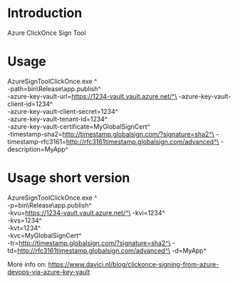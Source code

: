 # Introduction 
Azure ClickOnce Sign Tool

# Usage

AzureSignToolClickOnce.exe ^\
 -path=bin\Release\app.publish\^\
 -azure-key-vault-url=https://1234-vault.vault.azure.net/^\
 -azure-key-vault-client-id=1234^\
 -azure-key-vault-client-secret=1234^\
 -azure-key-vault-tenant-id=1234^\
 -azure-key-vault-certificate=MyGlobalSignCert^\
 -timestamp-sha2=http://timestamp.globalsign.com/?signature=sha2^\
 -timestamp-rfc3161=http://rfc3161timestamp.globalsign.com/advanced^\
 -description=MyApp^

# Usage short version

AzureSignToolClickOnce.exe ^\
 -p=bin\Release\app.publish\^\
 -kvu=https://1234-vault.vault.azure.net/^\
 -kvi=1234^\
 -kvs=1234^\
 -kvt=1234^\
 -kvc=MyGlobalSignCert^\
 -tr=http://timestamp.globalsign.com/?signature=sha2^\
 -td=http://rfc3161timestamp.globalsign.com/advanced^\
 -d=MyApp^

More info on:
https://www.davici.nl/blog/clickonce-signing-from-azure-devops-via-azure-key-vault
